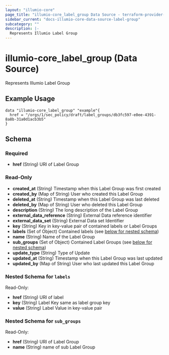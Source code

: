 ```yaml
---
layout: "illumio-core"
page_title: "illumio-core_label_group Data Source - terraform-provider-illumio-core"
sidebar_current: "docs-illumio-core-data-source-label-group"
subcategory: ""
description: |-
  Represents Illumio Label Group
---
```


# illumio-core_label_group (Data Source)

Represents Illumio Label Group


Example Usage
------------

```hcl
data "illumio-core_label_group" "example"{
  href = "/orgs/1/sec_policy/draft/label_groups/db3fc597-e0ee-4391-8a8b-31a0d1acb3b5"
}
```



## Schema

### Required

- **href** (String) URI of Label Group

### Read-Only

- **created_at** (String) Timestamp when this Label Group was first created
- **created_by** (Map of String) User who created this Label Group
- **deleted_at** (String) Timestamp when this Label Group was last deleted
- **deleted_by** (Map of String) User who deleted this Label Group
- **description** (String) The long description of the Label Group
- **external_data_reference** (String) External Data reference identifier
- **external_data_set** (String) External Data set Identifier
- **key** (String) Key in key-value pair of contained labels or Label Groups
- **labels** (Set of Object) Contained labels (see [below for nested schema](#nestedatt--labels))
- **name** (String) Name of the Label Group
- **sub_groups** (Set of Object) Contained Label Groups (see [below for nested schema](#nestedatt--sub_groups))
- **update_type** (String) Type of Update
- **updated_at** (String) Timestamp when this Label Group was last updated
- **updated_by** (Map of String) User who last updated this Label Group

<a id="nestedblock--labels"></a>
### Nested Schema for `labels`

Read-Only:

- **href** (String) URI of label
- **key** (String) Label Key same as label group key
- **value** (String) Label Value in key-value pair


<a id="nestedblock--sub_groups"></a>
### Nested Schema for `sub_groups`

Read-Only:

- **href** (String) URI of Label Group
- **name** (String) name of sub Label Group
